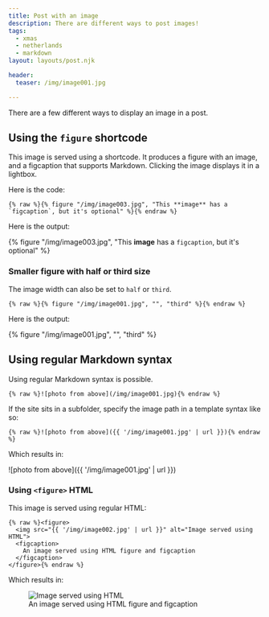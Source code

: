 ```yaml
---
title: Post with an image
description: There are different ways to post images!
tags:
  - xmas
  - netherlands
  - markdown
layout: layouts/post.njk

header:
  teaser: /img/image001.jpg

---
```


There are a few different ways to display an image in a post.


## Using the `figure` shortcode

This image is served using a shortcode. It produces a figure with an image, and a figcaption that supports Markdown.  Clicking the image displays it in a lightbox.


Here is the code:

```
{% raw %}{% figure "/img/image003.jpg", "This **image** has a `figcaption`, but it's optional" %}{% endraw %}
```


Here is the output:

{% figure "/img/image003.jpg", "This **image** has a `figcaption`, but it's optional" %}


### Smaller figure with half or third size

The image width can also be set to `half` or `third`.

```
{% raw %}{% figure "/img/image001.jpg", "", "third" %}{% endraw %}
```

Here is the output:

{% figure "/img/image001.jpg", "", "third" %}


## Using regular Markdown syntax

Using regular Markdown syntax is possible.

```
{% raw %}![photo from above](/img/image001.jpg){% endraw %}
```

If the site sits in a subfolder, specify the image path in a template syntax like so:

```
{% raw %}![photo from above]({{ '/img/image001.jpg' | url }}){% endraw %}
```

Which results in:

![photo from above]({{ '/img/image001.jpg' | url }})


### Using `<figure>` HTML

This image is served using regular HTML:

```
{% raw %}<figure>
  <img src="{{ '/img/image002.jpg' | url }}" alt="Image served using HTML">
  <figcaption>
    An image served using HTML figure and figcaption
  </figcaption>
</figure>{% endraw %}
```

Which results in:


<figure>
  <img src="{{ '/img/image002.jpg' | url }}" alt="Image served using HTML">
  <figcaption>
    An image served using HTML figure and figcaption
  </figcaption>
</figure>
